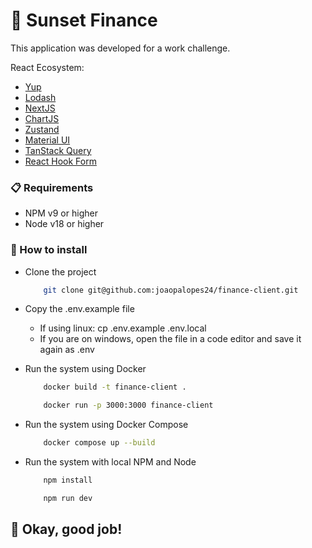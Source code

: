 # 📌 Sunset Finance

This application was developed for a work challenge.

React Ecosystem:

-   [Yup](https://github.com/jquense/yup)
-   [Lodash](https://github.com/lodash/lodash)
-   [NextJS](https://github.com/vercel/next.js)
-   [ChartJS](https://github.com/chartjs/Chart.js)
-   [Zustand](https://github.com/pmndrs/zustand)
-   [Material UI](https://github.com/mui/material-ui)
-   [TanStack Query](https://github.com/TanStack/query)
-   [React Hook Form](https://github.com/react-hook-form/react-hook-form)

### 📋 Requirements

-   NPM v9 or higher
-   Node v18 or higher

### 🔧 How to install

-   Clone the project

    ```bash
        git clone git@github.com:joaopalopes24/finance-client.git
    ```

-   Copy the .env.example file

    -   If using linux: cp .env.example .env.local
    -   If you are on windows, open the file in a code editor and save it again as .env

-   Run the system using Docker

    ```bash
        docker build -t finance-client .

        docker run -p 3000:3000 finance-client
    ```

-   Run the system using Docker Compose

    ```bash
        docker compose up --build
    ```

-   Run the system with local NPM and Node

    ```bash
        npm install

        npm run dev
    ```

## 🚀 Okay, good job!
